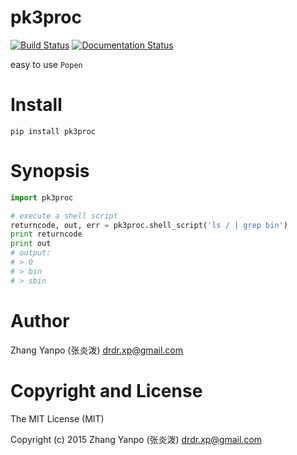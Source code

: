 # pk3proc

[![Build Status](https://travis-ci.com/pykit3/pk3proc.svg?branch=master)](https://travis-ci.com/pykit3/pk3proc)
[![Documentation Status](https://readthedocs.org/projects/pk3proc/badge/?version=stable)](https://pk3proc.readthedocs.io/en/stable/?badge=stable)

easy to use `Popen`

# Install

```
pip install pk3proc
```

# Synopsis

```python
import pk3proc

# execute a shell script
returncode, out, err = pk3proc.shell_script('ls / | grep bin')
print returncode
print out
# output:
# > 0
# > bin
# > sbin
```

#   Author

Zhang Yanpo (张炎泼) <drdr.xp@gmail.com>

#   Copyright and License

The MIT License (MIT)

Copyright (c) 2015 Zhang Yanpo (张炎泼) <drdr.xp@gmail.com>